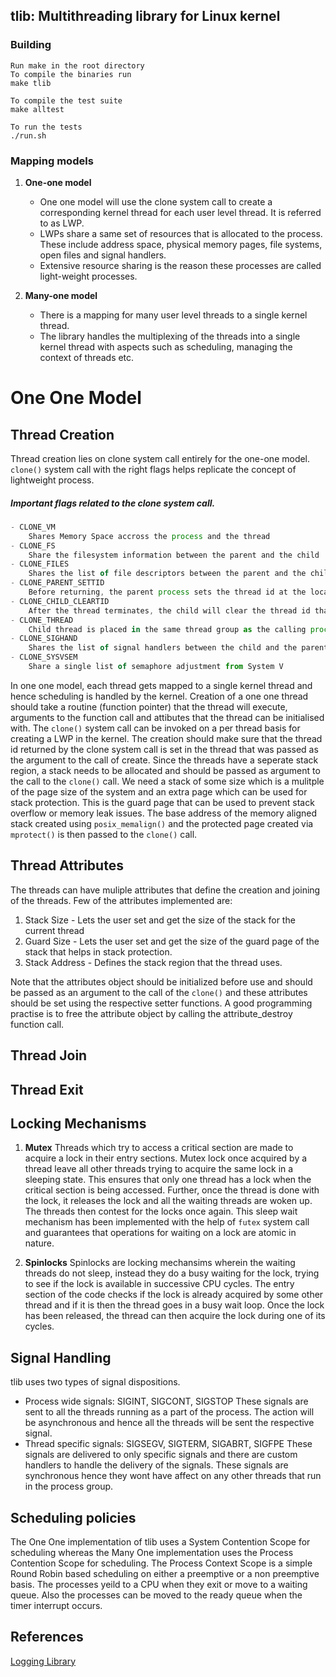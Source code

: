 ## tlib: Multithreading library for Linux kernel

### Building
```
Run make in the root directory
To compile the binaries run
make tlib

To compile the test suite
make alltest

To run the tests
./run.sh
``` 


### Mapping models

1. <b>One-one model</b>
	- One one model will use the clone system call to create a corresponding kernel thread for each user level thread. It is referred to as LWP.
	- LWPs share a same set of resources that is allocated to the process. These include address space, physical memory pages, file systems, open files and signal handlers. 
	- Extensive resource sharing is the reason these processes are called light-weight processes. 

2. <b>Many-one model</b>
	- There is a mapping for many user level threads to a single kernel thread. 
	- The library handles the multiplexing of the threads into a single kernel thread with aspects such as scheduling, managing the context of threads etc.



# One One Model

## Thread Creation
Thread creation lies on clone system call entirely for the one-one model. `clone()` system call with the right flags helps replicate the concept of lightweight process. 

##### Important flags related to the clone system call.
```js
- CLONE_VM 
	Shares Memory Space accross the process and the thread
- CLONE_FS
	Share the filesystem information between the parent and the child
- CLONE_FILES
	Shares the list of file descriptors between the parent and the child
- CLONE_PARENT_SETTID
	Before returning, the parent process sets the thread id at the location specified to clone
- CLONE_CHILD_CLEARTID
	After the thread terminates, the child will clear the thread id that was set at location previously by parent
- CLONE_THREAD
	Child thread is placed in the same thread group as the calling process 
- CLONE_SIGHAND
	Shares the list of signal handlers between the child and the parent process
- CLONE_SYSVSEM
	Share a single list of semaphore adjustment from System V
```
In one one model, each thread gets mapped to a single kernel thread and hence scheduling is handled by the kernel.
Creation of a one one thread should take a routine (function pointer) that the thread will execute, arguments to the function call and attibutes that the thread can be initialised with.
The `clone()` system call can be invoked on a per thread basis for creating a LWP in the kernel. The creation should make sure that the thread id returned by the clone system call is set in the thread that was passed as the argument to the call of create.
Since the threads have a seperate stack region, a stack needs to be allocated and should be passed as argument to the call to the `clone()` call. We need a stack of some size which is a mulitple of the page size of the system and an extra page which can be used for stack protection. This is the guard page that can be used to prevent stack overflow or memory leak issues. The base address of the memory aligned stack created using `posix_memalign()` and the protected page created via `mprotect()` is then passed to the `clone()` call.  

## Thread Attributes
The threads can have muliple attributes that define the creation and joining of the threads. Few of the attributes implemented are:
1. Stack Size - Lets the user set and get the size of the stack for the current thread
2. Guard Size - Lets the user set and get the size of the guard page of the stack that helps in stack protection.
3. Stack Address - Defines the stack region that the thread uses.

Note that the attributes object should be initialized before use and should be passed as an argument to the call of the `clone()` and these attributes should be set using the respective setter functions. A good programming practise is to free the attribute object by calling the attribute_destroy function call. 

## Thread Join

## Thread Exit

## Locking Mechanisms
1. <b>Mutex</b>
	Threads which try to access a critical section are made to acquire a lock in their entry sections. Mutex lock once acquired by a thread leave all other threads trying to acquire the same lock in a sleeping state. This ensures that only one thread has a lock when the critical section is being accessed. Further, once the thread is done with the lock, it releases the lock and all the waiting threads are woken up. The threads then contest for the locks once again. This sleep wait mechanism has been implemented with the help of `futex` system call and guarantees that operations for waiting on a lock are atomic in nature.

2. <b>Spinlocks</b>
	Spinlocks are locking mechansims wherein the waiting threads do not sleep, instead they do a busy waiting for the lock, trying to see if the lock is available in successive CPU cycles. The entry section of the code checks if the lock is already acquired by some other thread and if it is then the thread goes in a busy wait loop. Once the lock has been released, the thread can then acquire the lock during one of its cycles.

## Signal Handling

tlib uses two types of signal dispositions.
- Process wide signals: SIGINT, SIGCONT, SIGSTOP
	These signals are sent to all the threads running as a part of the process. The action will be asynchronous and hence all the threads will be sent the respective signal.
- Thread specific signals: SIGSEGV, SIGTERM, SIGABRT, SIGFPE
	These signals are delivered to only specific signals and there are custom handlers to handle the delivery of the signals. These signals are synchronous hence they wont have affect on any other threads that run in the process group.

## Scheduling policies

The One One implementation of tlib uses a System Contention Scope for scheduling whereas the Many One implementation uses the Process Contention Scope for scheduling. The Process Context Scope is a simple Round Robin based scheduling on either a preemptive or a non preemptive basis. The processes yeild to a CPU when they exit or move to a waiting queue. Also the processes can be moved to the ready queue when the timer interrupt occurs.


## References
<a href="https://github.com/rxi/log.c">Logging Library</a>
